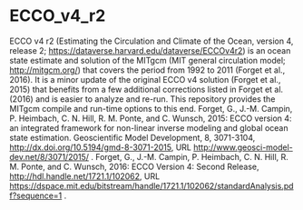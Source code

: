 # ECCO_v4_r2
ECCO v4 r2 (Estimating the Circulation and Climate of the Ocean, version 4, release 2; https://dataverse.harvard.edu/dataverse/ECCOv4r2) is an ocean state estimate and solution of the MITgcm (MIT general circulation model; http://mitgcm.org/) that covers the period from 1992 to 2011 (Forget et al., 2016). It is a minor update of the original ECCO v4 solution (Forget et al., 2015) that benefits from a few additional corrections listed in Forget et al. (2016) and is easier to analyze and re-run. This repository provides the MITgcm compile and run-time options to this end.  Forget, G., J.-M. Campin, P. Heimbach, C. N. Hill, R. M. Ponte, and C. Wunsch, 2015: ECCO version 4: an integrated framework for non-linear inverse modeling and global ocean state estimation. Geoscientific Model Development, 8, 3071-3104, http://dx.doi.org/10.5194/gmd-8-3071-2015, URL http://www.geosci-model-dev.net/8/3071/2015/ . Forget, G., J.-M. Campin, P. Heimbach, C. N. Hill, R. M. Ponte, and C. Wunsch, 2016: ECCO Version 4: Second Release, http://hdl.handle.net/1721.1/102062, URL https://dspace.mit.edu/bitstream/handle/1721.1/102062/standardAnalysis.pdf?sequence=1 .
